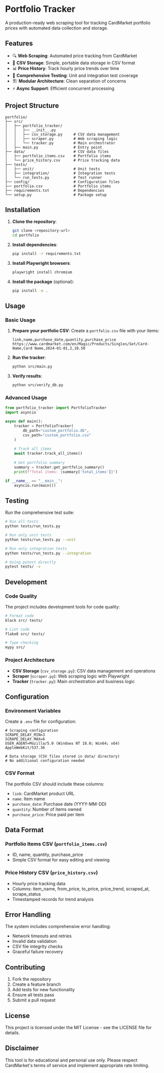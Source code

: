 # Portfolio Tracker

A production-ready web scraping tool for tracking CardMarket portfolio prices with automated data collection and storage.

## Features

- 🔍 **Web Scraping**: Automated price tracking from CardMarket
- 💾 **CSV Storage**: Simple, portable data storage in CSV format
- 📊 **Price History**: Track hourly price trends over time
- 🧪 **Comprehensive Testing**: Unit and integration test coverage
- 🏗️ **Modular Architecture**: Clean separation of concerns
- ⚡ **Async Support**: Efficient concurrent processing

## Project Structure

```
portfolio/
├── src/
│   ├── portfolio_tracker/
│   │   ├── __init__.py
│   │   ├── csv_storage.py     # CSV data management
│   │   ├── scraper.py         # Web scraping logic
│   │   └── tracker.py         # Main orchestrator
│   ├── main.py                # Entry point
├── data/                      # CSV data files
│   ├── portfolio_items.csv    # Portfolio items
│   └── price_history.csv      # Price tracking data
├── tests/
│   ├── unit/                  # Unit tests
│   ├── integration/           # Integration tests
│   └── run_tests.py           # Test runner
├── config/                    # Configuration files
├── portfolio.csv              # Portfolio items
├── requirements.txt           # Dependencies
└── setup.py                   # Package setup
```

## Installation

1. **Clone the repository**:
   ```bash
   git clone <repository-url>
   cd portfolio
   ```

2. **Install dependencies**:
   ```bash
   pip install -r requirements.txt
   ```

3. **Install Playwright browsers**:
   ```bash
   playwright install chromium
   ```

4. **Install the package** (optional):
   ```bash
   pip install -e .
   ```

## Usage

### Basic Usage

1. **Prepare your portfolio CSV**:
   Create a `portfolio.csv` file with your items:
   ```csv
   link,name,purchase_date,quantity,purchase_price
   https://www.cardmarket.com/en/Magic/Products/Singles/Set/Card-Name,Card Name,2024-01-01,2,10.50
   ```

2. **Run the tracker**:
   ```bash
   python src/main.py
   ```

3. **Verify results**:
   ```bash
   python src/verify_db.py
   ```

### Advanced Usage

```python
from portfolio_tracker import PortfolioTracker
import asyncio

async def main():
    tracker = PortfolioTracker(
        db_path="custom_portfolio.db",
        csv_path="custom_portfolio.csv"
    )
    
    # Track all items
    await tracker.track_all_items()
    
    # Get portfolio summary
    summary = tracker.get_portfolio_summary()
    print(f"Total items: {summary['total_items']}")

if __name__ == "__main__":
    asyncio.run(main())
```

## Testing

Run the comprehensive test suite:

```bash
# Run all tests
python tests/run_tests.py

# Run only unit tests
python tests/run_tests.py --unit

# Run only integration tests
python tests/run_tests.py --integration

# Using pytest directly
pytest tests/ -v
```

## Development

### Code Quality

The project includes development tools for code quality:

```bash
# Format code
black src/ tests/

# Lint code
flake8 src/ tests/

# Type checking
mypy src/
```

### Project Architecture

- **CSV Storage** (`csv_storage.py`): CSV data management and operations
- **Scraper** (`scraper.py`): Web scraping logic with Playwright
- **Tracker** (`tracker.py`): Main orchestration and business logic

## Configuration

### Environment Variables

Create a `.env` file for configuration:

```env
# Scraping configuration
SCRAPE_DELAY_MIN=3
SCRAPE_DELAY_MAX=6
USER_AGENT=Mozilla/5.0 (Windows NT 10.0; Win64; x64) AppleWebKit/537.36

# Data storage (CSV files stored in data/ directory)
# No additional configuration needed
```

### CSV Format

The portfolio CSV should include these columns:
- `link`: CardMarket product URL
- `name`: Item name
- `purchase_date`: Purchase date (YYYY-MM-DD)
- `quantity`: Number of items owned
- `purchase_price`: Price paid per item

## Data Format

### Portfolio Items CSV (`portfolio_items.csv`)
- ID, name, quantity, purchase_price
- Simple CSV format for easy editing and viewing

### Price History CSV (`price_history.csv`)
- Hourly price tracking data
- Columns: item_name, from_price, to_price, price_trend, scraped_at, scrape_status
- Timestamped records for trend analysis

## Error Handling

The system includes comprehensive error handling:
- Network timeouts and retries
- Invalid data validation
- CSV file integrity checks
- Graceful failure recovery

## Contributing

1. Fork the repository
2. Create a feature branch
3. Add tests for new functionality
4. Ensure all tests pass
5. Submit a pull request

## License

This project is licensed under the MIT License - see the LICENSE file for details.

## Disclaimer

This tool is for educational and personal use only. Please respect CardMarket's terms of service and implement appropriate rate limiting.